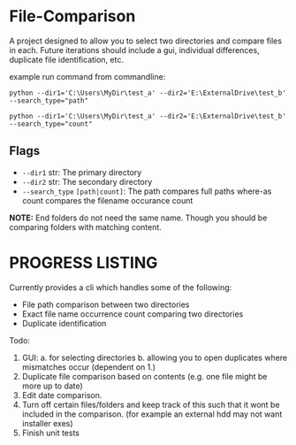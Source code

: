 # File-Comparison
A project designed to allow you to select two directories and compare files in each. 
Future iterations should include a gui, individual differences, duplicate file identification, etc.

example run command from commandline:

`python --dir1='C:\Users\MyDir\test_a' --dir2='E:\ExternalDrive\test_b' --search_type="path"`

`python --dir1='C:\Users\MyDir\test_a' --dir2='E:\ExternalDrive\test_b' --search_type="count"`

## Flags

- `--dir1` str: The primary directory
- `--dir2` str: The secondary directory
- `--search_type` `[path|count]`: The path compares full paths where-as count compares the filename occurance count

**NOTE:** End folders do not need the same name. Though you should be comparing folders with matching content.


# PROGRESS LISTING

Currently provides a cli which handles some of the following:

- File path comparison between two directories
- Exact file name occurrence count comparing two directories
- Duplicate identification

Todo:
1. GUI:
	a. for selecting directories
	b. allowing you to open duplicates where mismatches occur (dependent on 1.)
2. Duplicate file comparison based on contents (e.g. one file might be more up to date)
3. Edit date comparison.
4. Turn off certain files/folders and keep track of this such that it wont be included in the comparison. (for example an external hdd may not want installer exes)
5. Finish unit tests
